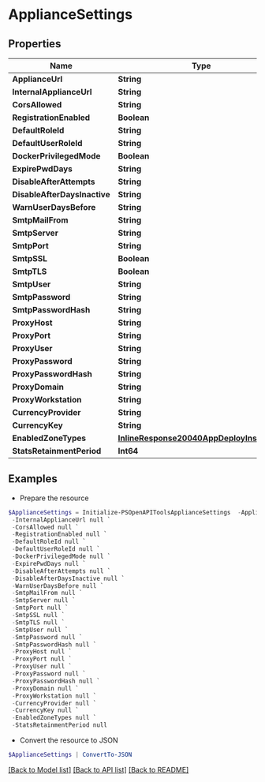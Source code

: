 # ApplianceSettings
## Properties

Name | Type | Description | Notes
------------ | ------------- | ------------- | -------------
**ApplianceUrl** | **String** |  | [optional] 
**InternalApplianceUrl** | **String** |  | [optional] 
**CorsAllowed** | **String** |  | [optional] 
**RegistrationEnabled** | **Boolean** |  | [optional] 
**DefaultRoleId** | **String** |  | [optional] 
**DefaultUserRoleId** | **String** |  | [optional] 
**DockerPrivilegedMode** | **Boolean** |  | [optional] 
**ExpirePwdDays** | **String** |  | [optional] 
**DisableAfterAttempts** | **String** |  | [optional] 
**DisableAfterDaysInactive** | **String** |  | [optional] 
**WarnUserDaysBefore** | **String** |  | [optional] 
**SmtpMailFrom** | **String** |  | [optional] 
**SmtpServer** | **String** |  | [optional] 
**SmtpPort** | **String** |  | [optional] 
**SmtpSSL** | **Boolean** |  | [optional] 
**SmtpTLS** | **Boolean** |  | [optional] 
**SmtpUser** | **String** |  | [optional] 
**SmtpPassword** | **String** |  | [optional] 
**SmtpPasswordHash** | **String** |  | [optional] 
**ProxyHost** | **String** |  | [optional] 
**ProxyPort** | **String** |  | [optional] 
**ProxyUser** | **String** |  | [optional] 
**ProxyPassword** | **String** |  | [optional] 
**ProxyPasswordHash** | **String** |  | [optional] 
**ProxyDomain** | **String** |  | [optional] 
**ProxyWorkstation** | **String** |  | [optional] 
**CurrencyProvider** | **String** |  | [optional] 
**CurrencyKey** | **String** |  | [optional] 
**EnabledZoneTypes** | [**InlineResponse20040AppDeployInstance[]**](InlineResponse20040AppDeployInstance.md) |  | [optional] 
**StatsRetainmentPeriod** | **Int64** |  | [optional] 

## Examples

- Prepare the resource
```powershell
$ApplianceSettings = Initialize-PSOpenAPIToolsApplianceSettings  -ApplianceUrl null `
 -InternalApplianceUrl null `
 -CorsAllowed null `
 -RegistrationEnabled null `
 -DefaultRoleId null `
 -DefaultUserRoleId null `
 -DockerPrivilegedMode null `
 -ExpirePwdDays null `
 -DisableAfterAttempts null `
 -DisableAfterDaysInactive null `
 -WarnUserDaysBefore null `
 -SmtpMailFrom null `
 -SmtpServer null `
 -SmtpPort null `
 -SmtpSSL null `
 -SmtpTLS null `
 -SmtpUser null `
 -SmtpPassword null `
 -SmtpPasswordHash null `
 -ProxyHost null `
 -ProxyPort null `
 -ProxyUser null `
 -ProxyPassword null `
 -ProxyPasswordHash null `
 -ProxyDomain null `
 -ProxyWorkstation null `
 -CurrencyProvider null `
 -CurrencyKey null `
 -EnabledZoneTypes null `
 -StatsRetainmentPeriod null
```

- Convert the resource to JSON
```powershell
$ApplianceSettings | ConvertTo-JSON
```

[[Back to Model list]](../README.md#documentation-for-models) [[Back to API list]](../README.md#documentation-for-api-endpoints) [[Back to README]](../README.md)


